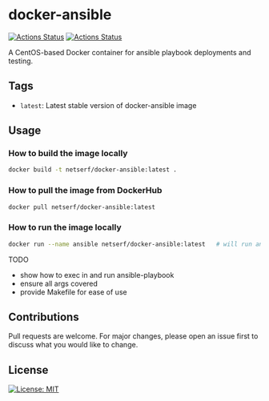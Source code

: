 # docker-ansible

[![Actions Status](https://github.com/netserf/docker-ansible/workflows/Docs/badge.svg)](https://github.com/netserf/docker-ansible/actions)
[![Actions Status](https://github.com/netserf/docker-ansible/workflows/Test/badge.svg)](https://github.com/netserf/docker-ansible/actions)

A CentOS-based Docker container for ansible playbook deployments and testing.

## Tags

* `latest`: Latest stable version of docker-ansible image

## Usage

### How to build the image locally

```bash
docker build -t netserf/docker-ansible:latest .
```

### How to pull the image from DockerHub

```bash
docker pull netserf/docker-ansible:latest
```

### How to run the image locally

```bash
docker run --name ansible netserf/docker-ansible:latest   # will run ansible command
```

TODO

* show how to exec in and run ansible-playbook
* ensure all args covered
* provide Makefile for ease of use

## Contributions

Pull requests are welcome. For major changes, please open an issue first to
discuss what you would like to change.

## License

[![License: MIT](https://img.shields.io/badge/License-MIT-yellow.svg)](https://opensource.org/licenses/MIT)
